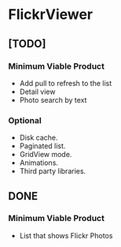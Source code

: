 # FlickrViewer

## [TODO]
### Minimum Viable Product
- Add pull to refresh to the list
- Detail view
- Photo search by text 

### Optional
- Disk cache.
- Paginated list.
- GridView mode.
- Animations.
- Third party libraries.

## DONE
### Minimum Viable Product
- List that shows Flickr Photos
